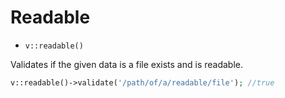 # Readable

- `v::readable()`

Validates if the given data is a file exists and is readable.

```php
v::readable()->validate('/path/of/a/readable/file'); //true
```
